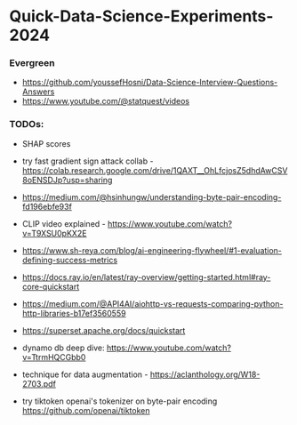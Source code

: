 # Quick-Data-Science-Experiments-2024

### Evergreen
* https://github.com/youssefHosni/Data-Science-Interview-Questions-Answers
* https://www.youtube.com/@statquest/videos

### TODOs:
* SHAP scores

* try fast gradient sign attack collab - https://colab.research.google.com/drive/1QAXT__OhLfcjosZ5dhdAwCSV8oENSDJp?usp=sharing
* https://medium.com/@hsinhungw/understanding-byte-pair-encoding-fd196ebfe93f
* CLIP video explained - https://www.youtube.com/watch?v=T9XSU0pKX2E
* https://www.sh-reya.com/blog/ai-engineering-flywheel/#1-evaluation-defining-success-metrics
* https://docs.ray.io/en/latest/ray-overview/getting-started.html#ray-core-quickstart
* https://medium.com/@API4AI/aiohttp-vs-requests-comparing-python-http-libraries-b17ef3560559
* https://superset.apache.org/docs/quickstart
* dynamo db deep dive: https://www.youtube.com/watch?v=TtrmHQCGbb0
* technique for data augmentation - https://aclanthology.org/W18-2703.pdf
* try tiktoken openai's tokenizer on byte-pair encoding https://github.com/openai/tiktoken
